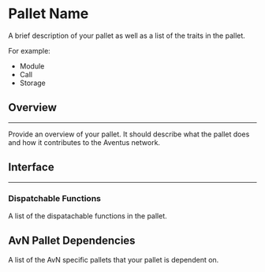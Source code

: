 # Pallet Name

A brief description of your pallet as well as a list of the traits in the pallet.

For example:

- Module
- Call
- Storage

## Overview

---

Provide an overview of your pallet. It should describe what the pallet does and how it contributes to the Aventus network.

## Interface

---

### Dispatchable Functions

A list of the dispatachable functions in the pallet.

## AvN Pallet Dependencies

A list of the AvN specific pallets that your pallet is dependent on.
